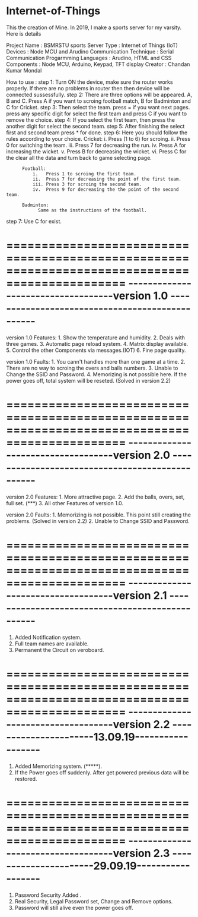 # Internet-of-Things
This the creation of Mine. In 2019, I make a sports server for my varsity. Here is details

Project Name : BSMRSTU sports Server
Type         : Internet of Things (IoT)
Devices      : Node MCU and Arudino
Communication Technique : Serial Communication
Progarmming Languages : Arudino, HTML and CSS
Components   : Node MCU, Arduino, Keypad, TFT display
Creator      : Chandan Kumar Mondal

How to use : 
  step 1: Turn ON the device, make sure the router works properly. If there are no problems in router then then device will be connected sussessfully.
  step 2: There are three options will be appeared. A, B and C. Press A if you want to scroing football match, B for Badminton and C for Cricket.
  step 3: Then select the team. press = if you want next pages. press any specific digit for select the first team and press C if you want to remove the choice.
  step 4: If you select the first team, then press the another digit for select the second team.
  step 5: After finishing the select first and second team press * for done.
  step 6: Here you should follow the rules according to your choice.
          Cricket: 
              i.   Press (1 to 6) for scroing.
              ii.  Press 0 for switching the team.
              iii. Press 7 for decreasing the run.
              iv.  Press A for increasing the wicket.
              v.   Press B for decreasing the wicket.
              vi.  Press C for the clear all the data and turn back to game selecting page.
            
          Football:
              i.   Press 1 to scroing the first team.
              ii.  Press 7 for decreasing the point of the first team.
              iii. Press 3 for scroing the second team.
              iv.  Press 9 for decreasing the the point of the second team.
            
          Badminton:
                Same as the instructions of the football.

                
  step 7: Use C for exist.

===============================================================================================
-----------------------------------version 1.0 ------------------------------------------------
===============================================================================================
version 1.0 Features:
    1. Show the temperature and humidity.
    2. Deals with three games.
    3. Automatic page reload system.
    4. Matrix display available.
    5. Control the other Components via messages.(IOT)
    6. Fine page quality.

version 1.0 Faults:
    1. You cann't handles more than one game at a time.
    2. There are no way to scroing the overs and balls numbers.
    3. Unable to Change the SSID and Password.
    4. Memorizing is not possible here. If the power goes off, total system will be reseted. (Solved in version 2.2)


===============================================================================================
-----------------------------------version 2.0 ------------------------------------------------
===============================================================================================
version 2.0 Features:
    1. More attractive page.
    2. Add the balls, overs, set, full set. (***)
    3. All other Features of version 1.0.

version 2.0 Faults:
    1. Memorizing is not possible. This point still creating the problems. (Solved in version 2.2)
    2. Unable to Change SSID and Password.


===============================================================================================
-----------------------------------version 2.1 ------------------------------------------------
===============================================================================================
1. Added Notification system. 
2. Full team names are available.
3. Permanent the Circuit on veroboard. 


===============================================================================================
-----------------------------------version 2.2 ----------------------13.09.19------------------
===============================================================================================
1. Added Memorizing system. (*****).
2. If the Power goes off suddenly. After get powered previous data will be restored. 


===============================================================================================
-----------------------------------version 2.3 ----------------------29.09.19------------------
===============================================================================================
1. Password Security Added .
2. Real Security, Legal Password set, Change and Remove options.
3. Password will still alive even the power goes off. 
